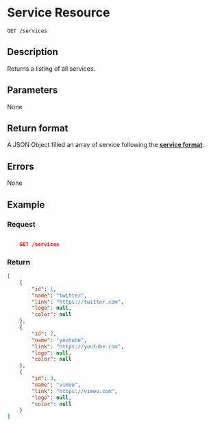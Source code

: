 # Service Resource

    GET /services

## Description

Returns a listing of all services.

## Parameters

None

## Return format

A JSON Object filled an array of service following the **[service format][]**.

## Errors

None

## Example

### **Request**

``` json

    GET /services
```

### **Return**

``` json
[
    {
        "id": 1,
        "name": "twitter",
        "link": "https://twitter.com",
        "logo": null,
        "color": null
    },
    {
        "id": 2,
        "name": "youtube",
        "link": "https://youtube.com",
        "logo": null,
        "color": null
    },
    {
        "id": 3,
        "name": "vimeo",
        "link": "https://vimeo.com",
        "logo": null,
        "color": null
    }
]
```

[service format]: ../../formats.md#service-format
